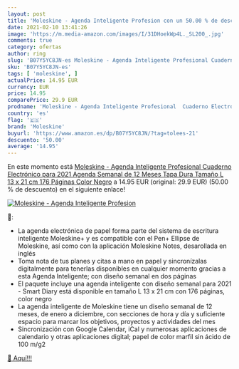 ```yaml
---
layout: post
title: 'Moleskine - Agenda Inteligente Profesion con un 50.00 % de descuento'
date: 2021-02-10 13:41:26
image: 'https://m.media-amazon.com/images/I/31DHoekWp4L._SL200_.jpg'
comments: true
category: ofertas
author: ring
slug: 'B07Y5YC8JN-es Moleskine - Agenda Inteligente Profesional Cuaderno...'
sku: 'B07Y5YC8JN-es'
tags: [ 'moleskine', ]
actualPrice: 14.95 EUR
currency: EUR
price: 14.95
comparePrice: 29.9 EUR
prodname: 'Moleskine - Agenda Inteligente Profesional  Cuaderno Electrónico para 2021  Agenda Semanal de 12 Meses  Tapa Dura  Tamaño L 13 x 21 cm  176 Páginas  Color Negro'
country: 'es'
flag: '🇪🇸'
brand: 'Moleskine'
buyurl: 'https://www.amazon.es/dp/B07Y5YC8JN/?tag=tolees-21'
descuento: '50.00'
average: '14.95'
---
```


En este momento está [Moleskine - Agenda Inteligente Profesional  Cuaderno Electrónico para 2021  Agenda Semanal de 12 Meses  Tapa Dura  Tamaño L 13 x 21 cm  176 Páginas  Color Negro](https://www.amazon.es/dp/B07Y5YC8JN/?tag=tolees-21) a 14.95 EUR (original: 29.9 EUR) (50.00 %  de descuento) en el siguiente enlace!

[![Moleskine - Agenda Inteligente Profesion](https://m.media-amazon.com/images/I/31DHoekWp4L._SL200_.jpg)](https://www.amazon.es/dp/B07Y5YC8JN/?tag=tolees-21)

🔎:

- La agenda electrónica de papel forma parte del sistema de escritura inteligente Moleskine+ y es compatible con el Pen+ Ellipse de Moleskine, así como con la aplicación Moleskine Notes, desarollada en inglés
- Toma nota de tus planes y citas a mano en papel y sincronízalas digitalmente para tenerlas disponibles en cualquier momento gracias a esta Agenda Inteligente; con diseño semanal en dos páginas
- El paquete incluye una agenda inteligente con diseño semanal para 2021 - Smart Diary está disponible en tamaño L 13 x 21 cm con 176 páginas, color negro
- La agenda inteligente de Moleskine tiene un diseño semanal de 12 meses, de enero a diciembre, con secciones de hora y día y suficiente espacio para marcar los objetivos, proyectos y actividades del mes
- Sincronización con Google Calendar, iCal y numerosas aplicaciones de calendario y otras aplicaciones digital; papel de color marfil sin ácido de 100 m/g2

[🛒 Aquí!!!](https://www.amazon.es/dp/B07Y5YC8JN/?tag=tolees-21)
